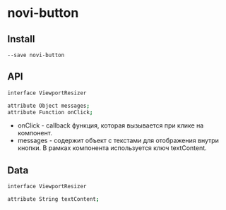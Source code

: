 # novi-button

## Install

```
--save novi-button
```

## API

```sh
interface ViewportResizer

attribute Object messages;
attribute Function onClick;
```

* onClick - callback функция, которая вызывается при клике на компонент.
* messages - содержит объект с текстами для отображения внутри кнопки. В рамках компонента используется ключ textContent.

## Data

```sh
interface ViewportResizer

attribute String textContent;
```
